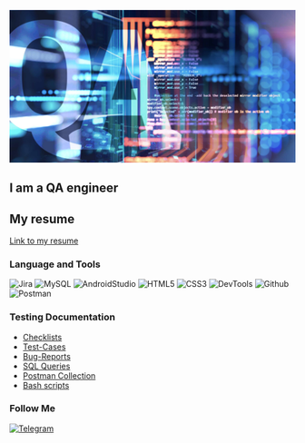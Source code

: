[![Header](https://github.com/Andrew-Valiev/Andrew-Valiev/blob/main/assets/Quality-assurance.jpg)](https://github.com/Andrew-Valiev/Andrew-Valiev/blob/main/assets/Quality-assurance.jpg)

## I am a QA engineer

## My resume

[Link to my resume](https://docs.google.com/document/d/1uJohdbcMe0anm29qFEvTkPwl1q5KuKMEubwyWAibx9A/edit?usp=sharing)

### Language and Tools

![Jira](https://img.shields.io/badge/-Jira-190004?style=for-the-badge&logo=jira&logoColor=136bel)
![MySQL](https://img.shields.io/badge/-MySQL-190004?style=for-the-badge&logo=mysql&logoColor=00618a)
![AndroidStudio](https://img.shields.io/badge/-AndroidStudio-190004?style=for-the-badge&logo=AndroidStudio&logoColor=3ad07d)
![HTML5](https://img.shields.io/badge/-HTML-190004?style=for-the-badge&logo=HTML5&logoColor==3ad07d)
![CSS3](https://img.shields.io/badge/-CSS-190004?style=for-the-badge&logo=CSS3&logoColor==3ad07d)
![DevTools](https://img.shields.io/badge/-DevTools-190004?style=for-the-badge&logo=googlechrome&logoColor=2674f2)
![Github](https://img.shields.io/badge/-Github-190004?style=for-the-badge&logo=github&logoColor=8cc4d7)
![Postman](https://img.shields.io/badge/-Postman-190004?style=for-the-badge&logo=postman&logoColor=f76935)

### Testing Documentation

- [Checklists](https://github.com/Andrew-Valiev/Andrew-Valiev/tree/checklists)
- [Test-Cases](https://github.com/Andrew-Valiev/Andrew-Valiev/tree/test-cases)
- [Bug-Reports](https://github.com/Andrew-Valiev/Andrew-Valiev/tree/Bug-Reports)
- [SQL Queries](https://github.com/Andrew-Valiev/Andrew-Valiev/tree/sql-queries)
- [Postman Collection](https://github.com/Andrew-Valiev/Andrew-Valiev/tree/postman-collection)
- [Bash scripts](https://github.com/Andrew-Valiev/Andrew-Valiev/tree/bash-scripts)

### Follow Me

[![Telegram](https://img.shields.io/badge/-Telegram-190004?style=for-the-badge&logo=telegram&logoColor=31a5db)](https://t.me/Andrew_az)